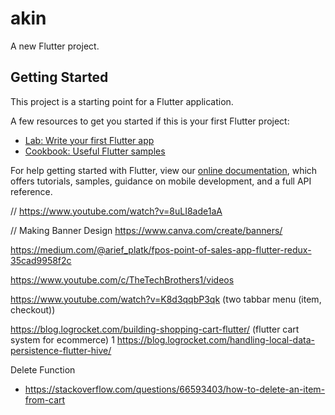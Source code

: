 # akin

A new Flutter project.

## Getting Started

This project is a starting point for a Flutter application.

A few resources to get you started if this is your first Flutter project:

- [Lab: Write your first Flutter app](https://flutter.dev/docs/get-started/codelab)
- [Cookbook: Useful Flutter samples](https://flutter.dev/docs/cookbook)

For help getting started with Flutter, view our
[online documentation](https://flutter.dev/docs), which offers tutorials,
samples, guidance on mobile development, and a full API reference.


// https://www.youtube.com/watch?v=8uLI8ade1aA

// Making Banner Design
https://www.canva.com/create/banners/

https://medium.com/@arief_platk/fpos-point-of-sales-app-flutter-redux-35cad9958f2c

https://www.youtube.com/c/TheTechBrothers1/videos

https://www.youtube.com/watch?v=K8d3qqbP3qk (two tabbar menu (item, checkout))

https://blog.logrocket.com/building-shopping-cart-flutter/ (flutter cart system for ecommerce)
1 https://blog.logrocket.com/handling-local-data-persistence-flutter-hive/

Delete Function
- https://stackoverflow.com/questions/66593403/how-to-delete-an-item-from-cart